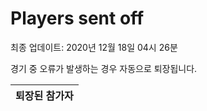 # Players sent off
최종 업데이트: 2020년 12월 18일 04시 26분


경기 중 오류가 발생하는 경우 자동으로 퇴장됩니다.


| 퇴장된 참가자 |
|:---:|